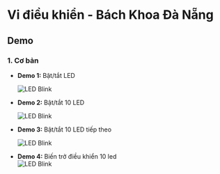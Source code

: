 # Vi điều khiển - Bách Khoa Đà Nẵng  

## Demo  

### 1. Cơ bản  
- **Demo 1:** Bật/tắt LED
  
  ![LED Blink](Demo/1-led.gif)


- **Demo 2:** Bật/tắt 10 LED

  
  ![LED Blink](Demo/10-led.gif)  

- **Demo 3:** Bật/tắt 10 LED tiếp theo
  
  ![LED Blink](Demo/10-led-1.gif)  

- **Demo 4:** Biến trở điều khiển 10 led  
  ![LED Blink](Demo/bien-tro-dieu-khien-10-led.gif)  
